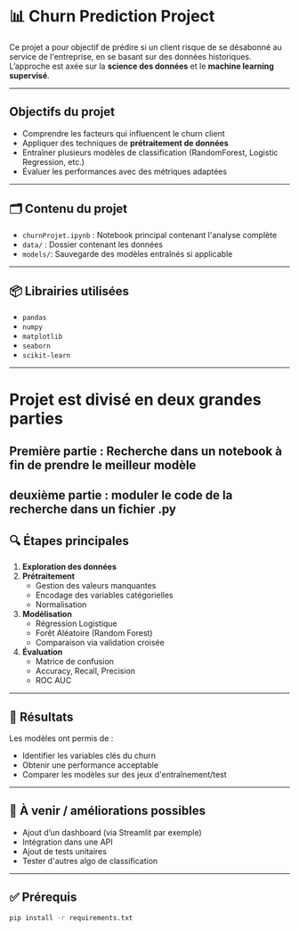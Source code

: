 # 📊 Churn Prediction Project

Ce projet a pour objectif de prédire si un client risque de se désabonné au service de l'entreprise, en se basant sur des données historiques. L’approche est axée sur la **science des données** et le **machine learning supervisé**.

---

##  Objectifs du projet

- Comprendre les facteurs qui influencent le churn client
- Appliquer des techniques de **prétraitement de données**
- Entraîner plusieurs modèles de classification (RandomForest, Logistic Regression, etc.)
- Évaluer les performances avec des métriques adaptées

---

## 🗂 Contenu du projet

- `churnProjet.ipynb` : Notebook principal contenant l'analyse complète
- `data/` : Dossier contenant les données 
- `models/`: Sauvegarde des modèles entraînés si applicable

---

## 📦 Librairies utilisées

- `pandas`
- `numpy`
- `matplotlib`
- `seaborn`
- `scikit-learn`

---
# Projet est divisé en deux grandes parties

## Première partie : Recherche dans un notebook  à fin de prendre le meilleur modèle
## deuxième partie : moduler le code de la recherche dans un fichier .py 

## 🔍 Étapes principales 

1. **Exploration des données**
2. **Prétraitement**
   - Gestion des valeurs manquantes
   - Encodage des variables catégorielles
   - Normalisation
3. **Modélisation**
   - Régression Logistique
   - Forêt Aléatoire (Random Forest)
   - Comparaison via validation croisée
4. **Évaluation**
   - Matrice de confusion
   - Accuracy, Recall, Precision
   - ROC AUC

---

## 🚀 Résultats

Les modèles ont permis de :
- Identifier les variables clés du churn
- Obtenir une performance acceptable 
- Comparer les modèles sur des jeux d'entraînement/test

---

## 📁 À venir / améliorations possibles

- Ajout d’un dashboard (via Streamlit par exemple)
- Intégration dans une API 
- Ajout de tests unitaires
- Tester d'autres algo de classification

---

## ✅ Prérequis

```bash
pip install -r requirements.txt
